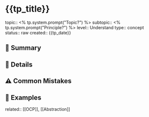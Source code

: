 # {{tp_title}}
topic:: <% tp.system.prompt("Topic?") %>
subtopic:: <% tp.system.prompt("Principle?") %>
level:: Understand
type:: concept
status:: raw
created:: {{tp_date}}

## 📌 Summary

## 📖 Details

## ⚠️ Common Mistakes

## 🧠 Examples

related:: [[OCP]], [[Abstraction]]
